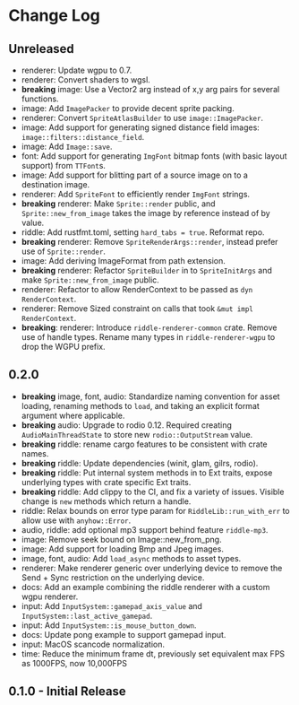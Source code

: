 # Change Log

## Unreleased

* renderer: Update wgpu to 0.7.
* renderer: Convert shaders to wgsl.
* **breaking** image: Use a Vector2 arg instead of x,y arg pairs for several functions.
* image: Add `ImagePacker` to provide decent sprite packing.
* renderer: Convert `SpriteAtlasBuilder` to use `image::ImagePacker`.
* image: Add support for generating signed distance field images:  `image::filters::distance_field`.
* image: Add `Image::save`.
* font: Add support for generating `ImgFont` bitmap fonts (with basic layout support) from
    `TTFont`s.
* image: Add support for blitting part of a source image on to a destination image.
* renderer: Add `SpriteFont` to efficiently render `ImgFont` strings.
* **breaking** renderer: Make `Sprite::render` public, and `Sprite::new_from_image` takes the image
    by reference instead of by value.
* riddle: Add rustfmt.toml, setting `hard_tabs = true`. Reformat repo.
* **breaking** renderer: Remove `SpriteRenderArgs::render`, instead prefer use of `Sprite::render`.
* image: Add deriving ImageFormat from path extension.
* **breaking** renderer: Refactor `SpriteBuilder` in to `SpriteInitArgs` and make
    `Sprite::new_from_image` public.
* renderer: Refactor to allow RenderContext to be passed as `dyn RenderContext`.
* renderer: Remove Sized constraint on calls that took `&mut impl RenderContext`.
* **breaking**: renderer: Introduce `riddle-renderer-common` crate. Remove use of handle types.
    Rename many types in `riddle-renderer-wgpu` to drop the WGPU prefix.

## 0.2.0

* **breaking** image, font, audio: Standardize naming convention for asset loading, renaming methods
    to `load`, and taking an explicit format argument where applicable.
* **breaking** audio: Upgrade to rodio 0.12. Required creating `AudioMainThreadState` to store new
    `rodio::OutputStream` value.
* **breaking** riddle: rename cargo features to be consistent with crate names.
* **breaking** riddle: Update dependencies (winit, glam, gilrs, rodio).
* **breaking** riddle: Put internal system methods in to Ext traits, expose underlying types with
    crate specific Ext traits.
* **breaking** riddle: Add clippy to the CI, and fix a variety of issues. Visible change is `new`
    methods which return a handle.
* riddle: Relax bounds on error type param for `RiddleLib::run_with_err` to allow use with
    `anyhow::Error`.
* audio, riddle: add optional mp3 support behind feature `riddle-mp3`.
* image: Remove seek bound on Image::new_from_png.
* image: Add support for loading Bmp and Jpeg images.
* image, font, audio: Add `load_async` methods to asset types.
* renderer: Make renderer generic over underlying device to remove the Send + Sync restriction on
    the underlying device.
* docs: Add an example combining the riddle renderer with a custom wgpu renderer.
* input: Add `InputSystem::gamepad_axis_value` and `InputSystem::last_active_gamepad`.
* input: Add `InputSystem::is_mouse_button_down`.
* docs: Update pong example to support gamepad input.
* input: MacOS scancode normalization.
* time: Reduce the minimum frame dt, previously set equivalent max FPS as 1000FPS, now 10,000FPS

## 0.1.0 - Initial Release
